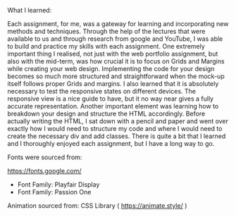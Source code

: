 
What I learned: 

Each assignment, for me, was a gateway for learning and incorporating new methods and techniques. Through the help of the lectures that were available to us and through research from google and YouTube, I was able to build and practice my skills with each assignment.  One extremely important thing I realised, not just with the web portfolio assignment, but also with the mid-term, was how crucial it is to focus on Grids and Margins while creating your web design. Implementing the code for your design becomes so much more structured and straightforward when the mock-up itself follows proper Grids and margins. I also learned that it is absolutely necessary to test the responsive states on different devices. The responsive view is a nice guide to have, but it no way near gives a fully accurate representation.
Another important element was learning how to breakdown your design and structure the HTML accordingly. Before actually writing the HTML, I sat down with a pencil and paper and went over exactly how I would need to structure my code and where I would need to create the necessary div and add classes. There is quite a bit that I learned and I thoroughly enjoyed each assignment, but I have a long way to go.  

Fonts were sourced from:

https://fonts.google.com/
-	Font Family: Playfair Display 
-	Font Family: Passion One  

Animation sourced from:
CSS Library ( https://animate.style/ )
